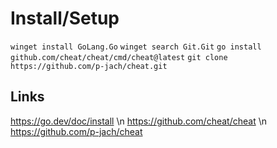 Install/Setup
=============

`winget install GoLang.Go`
`winget search Git.Git`
`go install github.com/cheat/cheat/cmd/cheat@latest`
`git clone https://github.com/p-jach/cheat.git`

Links
-----
https://go.dev/doc/install \n
https://github.com/cheat/cheat \n
https://github.com/p-jach/cheat